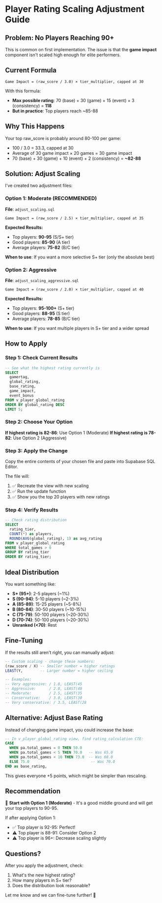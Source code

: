 # Player Rating Scaling Adjustment Guide

## Problem: No Players Reaching 90+

This is common on first implementation. The issue is that the **game impact** component isn't scaled high enough for elite performers.

## Current Formula
```
Game Impact = (raw_score / 3.0) × tier_multiplier, capped at 30
```

With this formula:
- **Max possible rating**: 70 (base) + 30 (game) + 15 (event) + 3 (consistency) = **118**
- **But in practice**: Top players reach ~85-88

## Why This Happens

Your top raw_score is probably around 80-100 per game:
- 100 / 3.0 = 33.3, capped at 30
- Average of 30 game impact × 20 games = 30 game impact
- 70 (base) + 30 (game) + 10 (event) + 2 (consistency) = **~82-88**

## Solution: Adjust Scaling

I've created two adjustment files:

### Option 1: Moderate (RECOMMENDED)
**File**: `adjust_scaling.sql`
```
Game Impact = (raw_score / 2.5) × tier_multiplier, capped at 35
```

**Expected Results:**
- Top players: **90-95** (S/S+ tier)
- Good players: **85-90** (A tier)
- Average players: **75-82** (B/C tier)

**When to use**: If you want a more selective S+ tier (only the absolute best)

### Option 2: Aggressive
**File**: `adjust_scaling_aggressive.sql`
```
Game Impact = (raw_score / 2.0) × tier_multiplier, capped at 40
```

**Expected Results:**
- Top players: **95-100+** (S+ tier)
- Good players: **88-95** (S tier)
- Average players: **78-85** (B/C tier)

**When to use**: If you want multiple players in S+ tier and a wider spread

## How to Apply

### Step 1: Check Current Results
```sql
-- See what the highest rating currently is
SELECT 
  gamertag,
  global_rating,
  base_rating,
  game_impact,
  event_bonus
FROM v_player_global_rating
ORDER BY global_rating DESC
LIMIT 5;
```

### Step 2: Choose Your Option

**If highest rating is 82-86**: Use Option 1 (Moderate)
**If highest rating is 78-82**: Use Option 2 (Aggressive)

### Step 3: Apply the Change

Copy the entire contents of your chosen file and paste into Supabase SQL Editor.

The file will:
1. ✅ Recreate the view with new scaling
2. ✅ Run the update function
3. ✅ Show you the top 20 players with new ratings

### Step 4: Verify Results
```sql
-- Check rating distribution
SELECT 
  rating_tier,
  COUNT(*) as players,
  ROUND(AVG(global_rating), 1) as avg_rating
FROM v_player_global_rating
WHERE total_games > 0
GROUP BY rating_tier
ORDER BY rating_tier;
```

## Ideal Distribution

You want something like:
- **S+ (95+)**: 2-5 players (~1%)
- **S (90-94)**: 5-10 players (~2-3%)
- **A (85-89)**: 15-25 players (~5-8%)
- **B (80-84)**: 30-50 players (~10-15%)
- **C (75-79)**: 50-100 players (~20-30%)
- **D (70-74)**: 50-100 players (~20-30%)
- **Unranked (<70)**: Rest

## Fine-Tuning

If the results still aren't right, you can manually adjust:

```sql
-- Custom scaling - change these numbers:
(raw_score / X) -- Smaller number = higher ratings
LEAST(Y,        -- Larger number = higher ceiling

-- Examples:
-- Very aggressive: / 1.8, LEAST(45
-- Aggressive:      / 2.0, LEAST(40
-- Moderate:        / 2.5, LEAST(35
-- Conservative:    / 3.0, LEAST(30
-- Very conservative: / 3.5, LEAST(28
```

## Alternative: Adjust Base Rating

Instead of changing game impact, you could increase the base:

```sql
-- In v_player_global_rating view, find rating_calculation CTE:
CASE
  WHEN pa.total_games = 0 THEN 50.0
  WHEN pa.total_games < 5 THEN 70.0   -- Was 65.0
  WHEN pa.total_games < 10 THEN 73.0  -- Was 68.0
  ELSE 75.0                            -- Was 70.0
END as base_rating,
```

This gives everyone +5 points, which might be simpler than rescaling.

## Recommendation

🎯 **Start with Option 1 (Moderate)** - It's a good middle ground and will get your top players to 90-95.

If after applying Option 1:
- ✅ Top player is 92-95: Perfect!
- ⚠️ Top player is 88-91: Consider Option 2
- ⚠️ Top player is 96+: Decrease scaling slightly

## Questions?

After you apply the adjustment, check:
1. What's the new highest rating?
2. How many players in S+ tier?
3. Does the distribution look reasonable?

Let me know and we can fine-tune further! 🎯

